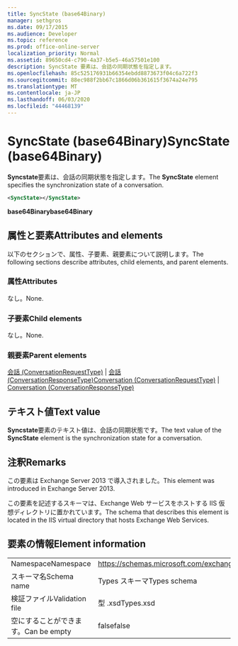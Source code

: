 ```yaml
---
title: SyncState (base64Binary)
manager: sethgros
ms.date: 09/17/2015
ms.audience: Developer
ms.topic: reference
ms.prod: office-online-server
localization_priority: Normal
ms.assetid: 89650cd4-c790-4a37-b5e5-46a57501e100
description: SyncState 要素は、会話の同期状態を指定します。
ms.openlocfilehash: 85c525176931b66354ebdd8873673f04c6a722f3
ms.sourcegitcommit: 88ec988f2bb67c1866d06b361615f3674a24e795
ms.translationtype: MT
ms.contentlocale: ja-JP
ms.lasthandoff: 06/03/2020
ms.locfileid: "44468139"
---
```

# <a name="syncstate-base64binary"></a><span data-ttu-id="0d739-103">SyncState (base64Binary)</span><span class="sxs-lookup"><span data-stu-id="0d739-103">SyncState (base64Binary)</span></span>

<span data-ttu-id="0d739-104">**Syncstate**要素は、会話の同期状態を指定します。</span><span class="sxs-lookup"><span data-stu-id="0d739-104">The **SyncState** element specifies the synchronization state of a conversation.</span></span> 
  
```XML
<SyncState></SyncState>
```

 <span data-ttu-id="0d739-105">**base64Binary**</span><span class="sxs-lookup"><span data-stu-id="0d739-105">**base64Binary**</span></span>
## <a name="attributes-and-elements"></a><span data-ttu-id="0d739-106">属性と要素</span><span class="sxs-lookup"><span data-stu-id="0d739-106">Attributes and elements</span></span>

<span data-ttu-id="0d739-107">以下のセクションで、属性、子要素、親要素について説明します。</span><span class="sxs-lookup"><span data-stu-id="0d739-107">The following sections describe attributes, child elements, and parent elements.</span></span>
  
### <a name="attributes"></a><span data-ttu-id="0d739-108">属性</span><span class="sxs-lookup"><span data-stu-id="0d739-108">Attributes</span></span>

<span data-ttu-id="0d739-109">なし。</span><span class="sxs-lookup"><span data-stu-id="0d739-109">None.</span></span>
  
### <a name="child-elements"></a><span data-ttu-id="0d739-110">子要素</span><span class="sxs-lookup"><span data-stu-id="0d739-110">Child elements</span></span>

<span data-ttu-id="0d739-111">なし。</span><span class="sxs-lookup"><span data-stu-id="0d739-111">None.</span></span>
  
### <a name="parent-elements"></a><span data-ttu-id="0d739-112">親要素</span><span class="sxs-lookup"><span data-stu-id="0d739-112">Parent elements</span></span>

<span data-ttu-id="0d739-113">[会話 (ConversationRequestType)](conversation-conversationrequesttype.md)  | [会話 (ConversationResponseType)](conversation-conversationresponsetype.md)</span><span class="sxs-lookup"><span data-stu-id="0d739-113">[Conversation (ConversationRequestType)](conversation-conversationrequesttype.md) | [Conversation (ConversationResponseType)](conversation-conversationresponsetype.md)</span></span>
  
## <a name="text-value"></a><span data-ttu-id="0d739-114">テキスト値</span><span class="sxs-lookup"><span data-stu-id="0d739-114">Text value</span></span>

<span data-ttu-id="0d739-115">**Syncstate**要素のテキスト値は、会話の同期状態です。</span><span class="sxs-lookup"><span data-stu-id="0d739-115">The text value of the **SyncState** element is the synchronization state for a conversation.</span></span> 
  
## <a name="remarks"></a><span data-ttu-id="0d739-116">注釈</span><span class="sxs-lookup"><span data-stu-id="0d739-116">Remarks</span></span>

<span data-ttu-id="0d739-117">この要素は Exchange Server 2013 で導入されました。</span><span class="sxs-lookup"><span data-stu-id="0d739-117">This element was introduced in Exchange Server 2013.</span></span>
  
<span data-ttu-id="0d739-118">この要素を記述するスキーマは、Exchange Web サービスをホストする IIS 仮想ディレクトリに置かれています。</span><span class="sxs-lookup"><span data-stu-id="0d739-118">The schema that describes this element is located in the IIS virtual directory that hosts Exchange Web Services.</span></span>
  
## <a name="element-information"></a><span data-ttu-id="0d739-119">要素の情報</span><span class="sxs-lookup"><span data-stu-id="0d739-119">Element information</span></span>

|||
|:-----|:-----|
|<span data-ttu-id="0d739-120">Namespace</span><span class="sxs-lookup"><span data-stu-id="0d739-120">Namespace</span></span>  <br/> |https://schemas.microsoft.com/exchange/services/2006/types  <br/> |
|<span data-ttu-id="0d739-121">スキーマ名</span><span class="sxs-lookup"><span data-stu-id="0d739-121">Schema name</span></span>  <br/> |<span data-ttu-id="0d739-122">Types スキーマ</span><span class="sxs-lookup"><span data-stu-id="0d739-122">Types schema</span></span>  <br/> |
|<span data-ttu-id="0d739-123">検証ファイル</span><span class="sxs-lookup"><span data-stu-id="0d739-123">Validation file</span></span>  <br/> |<span data-ttu-id="0d739-124">型 .xsd</span><span class="sxs-lookup"><span data-stu-id="0d739-124">Types.xsd</span></span>  <br/> |
|<span data-ttu-id="0d739-125">空にすることができます。</span><span class="sxs-lookup"><span data-stu-id="0d739-125">Can be empty</span></span>  <br/> |<span data-ttu-id="0d739-126">false</span><span class="sxs-lookup"><span data-stu-id="0d739-126">false</span></span>  <br/> |
   

